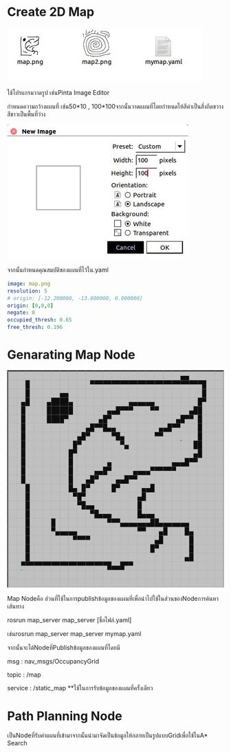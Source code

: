 # Create 2D Map

![](/assets/mp1.jpg)

ใช้โปรแกรมวาดรูป เช่นPinta Image Editor

กำหนดความกว้างแผนที่ เช่น50\*10 , 100\*100จากนั้นวาดแผนที่โดยกำหนดให้สีดำเป็นสิ่งกีดขวาง สีขาวเป็นพื้นที่ว่าง

![](/assets/mp2.jpg)

จากนั้นกำหนดคุณสมบัติของแผนที่ไว้ใน.yaml

```yaml
image: map.png 
resolution: 5
# origin: [-12.200000, -13.800000, 0.000000]
origin: [0,0,0]
negate: 0
occupied_thresh: 0.65
free_thresh: 0.196
```





# Genarating Map Node

![](/assets/mp3.jpg)

Map Nodeคือ ส่วนที่ใช้ในการpublishข้อมูลของแผนที่เพื่อนำไปใช้ในส่วนของNodeการค้นหาเส้นทาง

rosrun map\_server map\_server \[ชื่อไฟล์.yaml\]

เช่นrosrun map\_server map\_server mymap.yaml

จากนั้นจะได้Nodeที่Publishข้อมูลของแผนที่โดยมี

msg : nav\_msgs/OccupancyGrid

topic : /map

service : /static\_map \*\*ใช้ในการรับข้อมูลของแผนที่ครั้งเดียว

# Path Planning Node

เป็นNodeที่รับค่าแผนที่เข้ามาจากนั้นนำมาจัดเป็นข้อมูลให้กลายเป็นรูปแบบGridเพื่อใช้ในA\* Search





